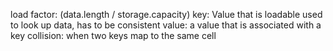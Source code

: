 load factor: (data.length / storage.capacity)
key: Value that is loadable used to look up data, has to be consistent 
value: a value that is associated with a key 
collision: when two keys map to the same cell  
